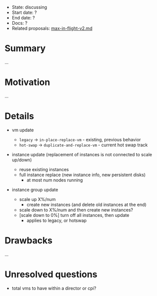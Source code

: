 - State: discussing
- Start date: ?
- End date: ?
- Docs: ?
- Related proposals: [max-in-flight-v2.md](https://github.com/cloudfoundry/bosh-notes/blob/master/proposals/max-in-flight-v2.md)

# Summary

...

# Motivation

...

# Details

- vm update
  - `legacy` -> `in-place-replace-vm` - existing, previous behavior
  - `hot-swap` -> `duplicate-and-replace-vm` - current hot swap track

- instance update (replacement of instances is not connected to scale up/down)
  - reuse existing instances
  - full instance replace (new instance info, new persistent disks)
    - at most num nodes running

- instance group update
  - scale up X%/num
    - create new instances (and delete old instances at the end)
  - scale down to X%/num and then create new instances?
  - [scale down to 0%] turn off all instances, then update
    - applies to legacy, or hotswap

# Drawbacks

...

# Unresolved questions

- total vms to have within a director or cpi?
